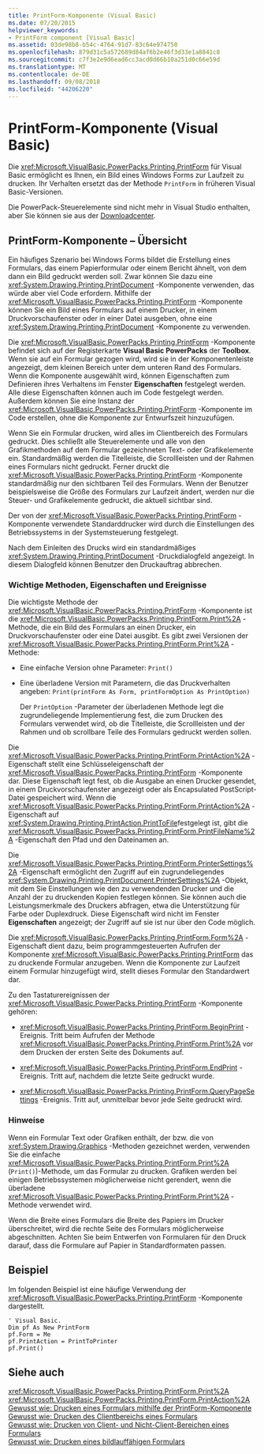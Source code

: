 ```yaml
---
title: PrintForm-Komponente (Visual Basic)
ms.date: 07/20/2015
helpviewer_keywords:
- PrintForm component [Visual Basic]
ms.assetid: 03de98b8-b54c-4764-91d7-83c64e974750
ms.openlocfilehash: 879d31c5a572689d84af6b2e46f3d33e1a8841c8
ms.sourcegitcommit: c7f3e2e9d6ead6cc3acd0d66b10a251d0c66e59d
ms.translationtype: MT
ms.contentlocale: de-DE
ms.lasthandoff: 09/08/2018
ms.locfileid: "44206220"
---
```

# <a name="printform-component-visual-basic"></a>PrintForm-Komponente (Visual Basic)
Die <xref:Microsoft.VisualBasic.PowerPacks.Printing.PrintForm> für Visual Basic ermöglicht es Ihnen, ein Bild eines Windows Forms zur Laufzeit zu drucken. Ihr Verhalten ersetzt das der Methode `PrintForm` in früheren Visual Basic-Versionen.  
  
 Die PowerPack-Steuerelemente sind nicht mehr in Visual Studio enthalten, aber Sie können sie aus der [Downloadcenter](https://www.microsoft.com/en-us/download/details.aspx?id=25169).  
  
## <a name="printform-component-overview"></a>PrintForm-Komponente – Übersicht  
 Ein häufiges Szenario bei Windows Forms bildet die Erstellung eines Formulars, das einem Papierformular oder einem Bericht ähnelt, von dem dann ein Bild gedruckt werden soll. Zwar können Sie dazu eine <xref:System.Drawing.Printing.PrintDocument> -Komponente verwenden, das würde aber viel Code erfordern. Mithilfe der <xref:Microsoft.VisualBasic.PowerPacks.Printing.PrintForm> -Komponente können Sie ein Bild eines Formulars auf einem Drucker, in einem Druckvorschaufenster oder in einer Datei ausgeben, ohne eine <xref:System.Drawing.Printing.PrintDocument> -Komponente zu verwenden.  
  
 Die <xref:Microsoft.VisualBasic.PowerPacks.Printing.PrintForm> -Komponente befindet sich auf der Registerkarte **Visual Basic PowerPacks** der **Toolbox**. Wenn sie auf ein Formular gezogen wird, wird sie in der Komponentenleiste angezeigt, dem kleinen Bereich unter dem unteren Rand des Formulars. Wenn die Komponente ausgewählt wird, können Eigenschaften zum Definieren ihres Verhaltens im Fenster **Eigenschaften** festgelegt werden. Alle diese Eigenschaften können auch im Code festgelegt werden. Außerdem können Sie eine Instanz der <xref:Microsoft.VisualBasic.PowerPacks.Printing.PrintForm> -Komponente im Code erstellen, ohne die Komponente zur Entwurfszeit hinzuzufügen.  
  
 Wenn Sie ein Formular drucken, wird alles im Clientbereich des Formulars gedruckt. Dies schließt alle Steuerelemente und alle von den Grafikmethoden auf dem Formular gezeichneten Text- oder Grafikelemente ein. Standardmäßig werden die Titelleiste, die Scrollleisten und der Rahmen eines Formulars nicht gedruckt. Ferner druckt die <xref:Microsoft.VisualBasic.PowerPacks.Printing.PrintForm> -Komponente standardmäßig nur den sichtbaren Teil des Formulars. Wenn der Benutzer beispielsweise die Größe des Formulars zur Laufzeit ändert, werden nur die Steuer- und Grafikelemente gedruckt, die aktuell sichtbar sind.  
  
 Der von der <xref:Microsoft.VisualBasic.PowerPacks.Printing.PrintForm> -Komponente verwendete Standarddrucker wird durch die Einstellungen des Betriebssystems in der Systemsteuerung festgelegt.  
  
 Nach dem Einleiten des Drucks wird ein standardmäßiges <xref:System.Drawing.Printing.PrintDocument> -Druckdialogfeld angezeigt. In diesem Dialogfeld können Benutzer den Druckauftrag abbrechen.  
  
### <a name="key-methods-properties-and-events"></a>Wichtige Methoden, Eigenschaften und Ereignisse  
 Die wichtigste Methode der <xref:Microsoft.VisualBasic.PowerPacks.Printing.PrintForm> -Komponente ist die <xref:Microsoft.VisualBasic.PowerPacks.Printing.PrintForm.Print%2A> -Methode, die ein Bild des Formulars an einen Drucker, ein Druckvorschaufenster oder eine Datei ausgibt. Es gibt zwei Versionen der <xref:Microsoft.VisualBasic.PowerPacks.Printing.PrintForm.Print%2A> -Methode:  
  
-   Eine einfache Version ohne Parameter: `Print()`  
  
-   Eine überladene Version mit Parametern, die das Druckverhalten angeben: `Print(printForm As Form, printFormOption As PrintOption)`  
  
     Der `PrintOption` -Parameter der überladenen Methode legt die zugrundeliegende Implementierung fest, die zum Drucken des Formulars verwendet wird, ob die Titelleiste, die Scrollleisten und der Rahmen und ob scrollbare Teile des Formulars gedruckt werden sollen.  
  
 Die <xref:Microsoft.VisualBasic.PowerPacks.Printing.PrintForm.PrintAction%2A> -Eigenschaft stellt eine Schlüsseleigenschaft der <xref:Microsoft.VisualBasic.PowerPacks.Printing.PrintForm> -Komponente dar. Diese Eigenschaft legt fest, ob die Ausgabe an einen Drucker gesendet, in einem Druckvorschaufenster angezeigt oder als Encapsulated PostScript-Datei gespeichert wird. Wenn die <xref:Microsoft.VisualBasic.PowerPacks.Printing.PrintForm.PrintAction%2A> -Eigenschaft auf <xref:System.Drawing.Printing.PrintAction.PrintToFile>festgelegt ist, gibt die <xref:Microsoft.VisualBasic.PowerPacks.Printing.PrintForm.PrintFileName%2A> -Eigenschaft den Pfad und den Dateinamen an.  
  
 Die <xref:Microsoft.VisualBasic.PowerPacks.Printing.PrintForm.PrinterSettings%2A> -Eigenschaft ermöglicht den Zugriff auf ein zugrundeliegendes <xref:System.Drawing.Printing.PrintDocument.PrinterSettings%2A> -Objekt, mit dem Sie Einstellungen wie den zu verwendenden Drucker und die Anzahl der zu druckenden Kopien festlegen können. Sie können auch die Leistungsmerkmale des Druckers abfragen, etwa die Unterstützung für Farbe oder Duplexdruck. Diese Eigenschaft wird nicht im Fenster **Eigenschaften** angezeigt; der Zugriff auf sie ist nur über den Code möglich.  
  
 Die <xref:Microsoft.VisualBasic.PowerPacks.Printing.PrintForm.Form%2A> -Eigenschaft dient dazu, beim programmgesteuerten Aufrufen der Komponente <xref:Microsoft.VisualBasic.PowerPacks.Printing.PrintForm> das zu druckende Formular anzugeben. Wenn die Komponente zur Laufzeit einem Formular hinzugefügt wird, stellt dieses Formular den Standardwert dar.  
  
 Zu den Tastaturereignissen der <xref:Microsoft.VisualBasic.PowerPacks.Printing.PrintForm> -Komponente gehören:  
  
-   <xref:Microsoft.VisualBasic.PowerPacks.Printing.PrintForm.BeginPrint> -Ereignis. Tritt beim Aufrufen der Methode <xref:Microsoft.VisualBasic.PowerPacks.Printing.PrintForm.Print%2A> vor dem Drucken der ersten Seite des Dokuments auf.  
  
-   <xref:Microsoft.VisualBasic.PowerPacks.Printing.PrintForm.EndPrint> -Ereignis. Tritt auf, nachdem die letzte Seite gedruckt wurde.  
  
-   <xref:Microsoft.VisualBasic.PowerPacks.Printing.PrintForm.QueryPageSettings> -Ereignis. Tritt auf, unmittelbar bevor jede Seite gedruckt wird.  
  
### <a name="remarks"></a>Hinweise  
 Wenn ein Formular Text oder Grafiken enthält, der bzw. die von <xref:System.Drawing.Graphics> -Methoden gezeichnet werden, verwenden Sie die einfache <xref:Microsoft.VisualBasic.PowerPacks.Printing.PrintForm.Print%2A> (`Print()`)-Methode, um das Formular zu drucken. Grafiken werden bei einigen Betriebssystemen möglicherweise nicht gerendert, wenn die überladene <xref:Microsoft.VisualBasic.PowerPacks.Printing.PrintForm.Print%2A> -Methode verwendet wird.  
  
 Wenn die Breite eines Formulars die Breite des Papiers im Drucker überschreitet, wird die rechte Seite des Formulars möglicherweise abgeschnitten. Achten Sie beim Entwerfen von Formularen für den Druck darauf, dass die Formulare auf Papier in Standardformaten passen.  
  
## <a name="example"></a>Beispiel  
 Im folgenden Beispiel ist eine häufige Verwendung der <xref:Microsoft.VisualBasic.PowerPacks.Printing.PrintForm> -Komponente dargestellt.  
  
```  
' Visual Basic.  
Dim pf As New PrintForm  
pf.Form = Me  
pf.PrintAction = PrintToPrinter  
pf.Print()  
```  
  
## <a name="see-also"></a>Siehe auch  
 <xref:Microsoft.VisualBasic.PowerPacks.Printing.PrintForm.Print%2A>  
 <xref:Microsoft.VisualBasic.PowerPacks.Printing.PrintForm.PrintAction%2A>  
 [Gewusst wie: Drucken eines Formulars mithilfe der PrintForm-Komponente](../../../visual-basic/developing-apps/printing/how-to-print-a-form-by-using-the-printform-component.md)  
 [Gewusst wie: Drucken des Clientbereichs eines Formulars](../../../visual-basic/developing-apps/printing/how-to-print-the-client-area-of-a-form.md)  
 [Gewusst wie: Drucken von Client- und Nicht-Client-Bereichen eines Formulars](../../../visual-basic/developing-apps/printing/how-to-print-client-and-non-client-areas-of-a-form.md)  
 [Gewusst wie: Drucken eines bildlauffähigen Formulars](../../../visual-basic/developing-apps/printing/how-to-print-a-scrollable-form.md)
